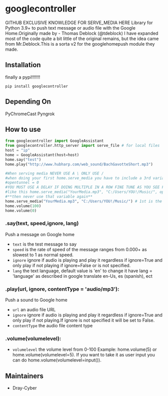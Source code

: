 # googlecontroller
GITHUB EXCLUSIVE KNOWLEDGE FOR SERVE_MEDIA HERE
Library for Python 3.9+ to push text message or audio file with the Google Home.Originally made by - Thomas Deblock (@tdeblock) I have expanded most of the code quite a bit little of the original remains, but the idea came from Mr.Deblock.This is a sorta v2 for the googlehomepush module they made.

## Installation

finally a pypi!!!!!!!
```
pip install googlecontroller
```
## Depending On

PyChromeCast
Pyngrok


## How to use

``` python
from googlecontroller import GoogleAssistant
from googlecontroller.http_server import serve_file # for local files
host = "ip"
home = GoogleAssistant(host=host)
home.say("test")
home.play("http://www.hubharp.com/web_sound/BachGavotteShort.mp3")

#When serving media NEVER USE A \ ONLY USE /
#when doing your first home.serve_media you have to include a 3rd variable, opentunnle!For that 1 first time you have to set it manually to a 0!
#opentunnel = 0
#YOU MUST USE A DELAY IF DOING MULTIPLE IN A ROW FINE TUNE AS YOU SEE FIT
#like this home.serve_media("YourMedia.mp3", "C:/Users/YOU!/Music/", opentunnel)
#**then never use that variable again**
home.serve_media("YourMedia.mp3", "C:/Users/YOU!/Music/") # 1st is the name of the media, second is the full path to media location!
home.volume(100)
home.volume(0)

```
### .say(text, speed,ignore, lang)

Push a message on Google home

- `text` is the test message to say
- `speed` is the rate of speed of the message ranges from 0.000+ as slowest to 1 as normal speed.
- `ignore` ignore if audio is playing and play it regardless if ignore=True and only play if not playing if ignore=False or is not specified. 
- `lang` the text language, default value is 'en' to change it have lang = 'language' as described in google translate en-Us, es (spanish), ect

### .play(url, ignore, contentType = 'audio/mp3'):

Push a sound to Google home
- `url` an audio file URL
- `ignore` ignore if audio is playing and play it regardless if ignore=True and only play if not playing.If ignore is not specified it will be set to False. 
- `contentType` the audio file content type

### .volume(volumelevel):
- `volumelevel` the volume level from 0-100 Example: home.volume(5) or home.volume(volumelevel=5). If you want to take it as user input you can do home.volume(volumelevel=input()).



## Maintainers
- Dray-Cyber
